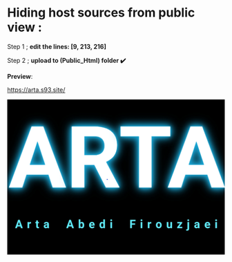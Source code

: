 # Hiding host sources from public view :

Step 1 ; <b>edit the lines: [9, 213, 216] </b> 

Step 2 ; <b>upload to (Public_Html) folder ✔️</b>

<b>Preview</b>:

https://arta.s93.site/

<img src="Img/img.png"/>

